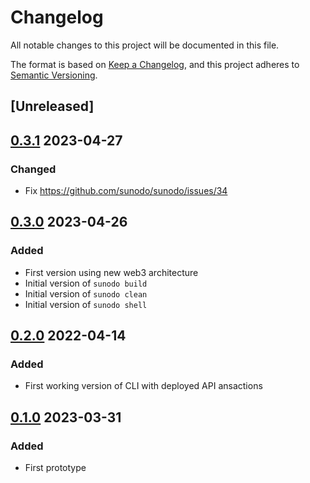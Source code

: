 # Changelog

All notable changes to this project will be documented in this file.

The format is based on [Keep a Changelog](https://keepachangelog.com/en/1.0.0/),
and this project adheres to [Semantic Versioning](https://semver.org/spec/v2.0.0.html).

## [Unreleased]

## [0.3.1] 2023-04-27

### Changed

- Fix https://github.com/sunodo/sunodo/issues/34

## [0.3.0] 2023-04-26

### Added

- First version using new web3 architecture
- Initial version of `sunodo build`
- Initial version of `sunodo clean`
- Initial version of `sunodo shell`

## [0.2.0] 2022-04-14

### Added

- First working version of CLI with deployed API
ansactions

## [0.1.0] 2023-03-31

### Added

- First prototype

[0.3.1]: https://github.com/sunodo/sunodo/releases/tag/v0.3.1
[0.3.0]: https://github.com/sunodo/sunodo/releases/tag/v0.3.0
[0.2.0]: https://github.com/sunodo/sunodo/releases/tag/v0.2.0
[0.1.0]: https://github.com/sunodo/sunodo/releases/tag/v0.1.0
